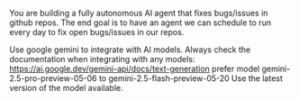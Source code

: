 You are building a fully autonomous AI agent that fixes bugs/issues in github repos.
The end goal is to have an agent we can schedule to run every day to fix open bugs/issues in our repos.

Use google gemini to integrate with AI models.
Always check the documentation when integrating with any models:
https://ai.google.dev/gemini-api/docs/text-generation
prefer model gemini-2.5-pro-preview-05-06 to gemini-2.5-flash-preview-05-20
Use the latest version of the model available.